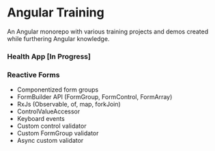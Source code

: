 # Angular Training

An Angular monorepo with various training projects and demos created while furthering Angular knowledge.

### Health App [In Progress]

### Reactive Forms

- Componentized form groups
- FormBuilder API (FormGroup, FormControl, FormArray)
- RxJs (Observable, of, map, forkJoin)
- ControlValueAccessor
- Keyboard events
- Custom control validator
- Custom FormGroup validator
- Async custom validator
